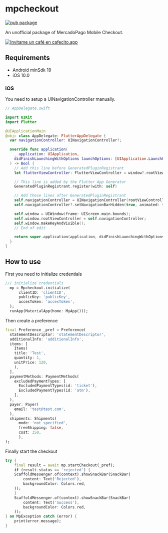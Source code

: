 # mpcheckout
[![pub package](https://img.shields.io/pub/v/mpcheckout.svg)](https://pub.dev/packages/mpcheckout)

An unofficial package of MercadoPago Mobile Checkout.

<a href='https://cafecito.app/ggauto' rel='noopener' target='_blank'><img srcset='https://cdn.cafecito.app/imgs/buttons/button_5.png 1x, https://cdn.cafecito.app/imgs/buttons/button_5_2x.png 2x, https://cdn.cafecito.app/imgs/buttons/button_5_3.75x.png 3.75x' src='https://cdn.cafecito.app/imgs/buttons/button_5.png' alt='Invitame un café en cafecito.app' /></a>

## Requirements

- Android minSdk 19
- iOS 10.0

### iOS

You need to setup a UINavigationController manually.

```swift
// AppDelegate.swift

import UIKit
import Flutter

@UIApplicationMain
@objc class AppDelegate: FlutterAppDelegate {
  var navigationController: UINavigationController?;

  override func application(
    _ application: UIApplication,
    didFinishLaunchingWithOptions launchOptions: [UIApplication.LaunchOptionsKey: Any]?
  ) -> Bool {
    // Add this line before GeneratedPluginRegistrant
    let flutterViewController: FlutterViewController = window?.rootViewController as! FlutterViewController

    // This line is added by the Flutter App Generator
    GeneratedPluginRegistrant.register(with: self)

    // Add these lines after GeneratedPluginRegistrant
    self.navigationController = UINavigationController(rootViewController: flutterViewController);
    self.navigationController?.setNavigationBarHidden(true, animated: false);

    self.window = UIWindow(frame: UIScreen.main.bounds);
    self.window.rootViewController = self.navigationController;
    self.window.makeKeyAndVisible();
    // End of edit

    return super.application(application, didFinishLaunchingWithOptions: launchOptions)
  }
}
```
## How to use

First you need to initialize credentials

```dart
/// initialize credentials
  mp = Mpcheckout.initialize(
      clientID: 'clientID', 
      publicKey: 'publicKey', 
      accesToken: 'accesToken',
  );
  runApp(MaterialApp(home: MyApp()));
```

Then create a preference
```dart
final Preference _pref = Preference(
  statementDescriptor: 'statementDescriptor',
  additionalInfo: 'additionalInfo',
  items: [
    Items(
    title: 'Test',
    quantity: 1, 
    unitPrice: 120,
    ),
  ],
  paymentMethods: PaymentMethods(
    excludedPaymentTypes: [
      ExcludedPaymentTypes(id: 'ticket'),
      ExcludedPaymentTypes(id: 'atm'),
    ],
  ),
  payer: Payer(
    email: 'test@test.com',
  ),
  shipments: Shipments(
      mode: 'not_specified', 
      freeShipping: false, 
      cost: 350,
      ),
);
```

Finally start the checkout
```dart
try {
    final result = await mp.startCheckout(_pref);
    if (result.status == 'rejected') {
    ScaffoldMessenger.of(context).showSnackBar(SnackBar(
        content: Text('Rejected'),
        backgroundColor: Colors.red,
    ));
    }
    ScaffoldMessenger.of(context).showSnackBar(SnackBar(
        content: Text('Success'),
        backgroundColor: Colors.red,
    ));
} on MpException catch (error) {
    print(error.message);
}
```
